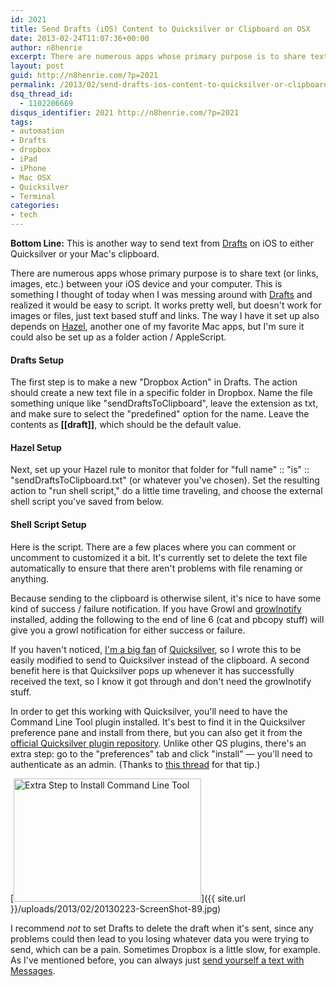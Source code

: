 ```yaml
---
id: 2021
title: Send Drafts (iOS) Content to Quicksilver or Clipboard on OSX
date: 2013-02-24T11:07:36+00:00
author: n8henrie
excerpt: There are numerous apps whose primary purpose is to share text (or links, images, etc.) between your iOS device and your computer. This is something I thought of today when I was messing around with Drafts and realized it would be easy to script.
layout: post
guid: http://n8henrie.com/?p=2021
permalink: /2013/02/send-drafts-ios-content-to-quicksilver-or-clipboard-on-osx/
dsq_thread_id:
  - 1102206669
disqus_identifier: 2021 http://n8henrie.com/?p=2021
tags:
- automation
- Drafts
- dropbox
- iPad
- iPhone
- Mac OSX
- Quicksilver
- Terminal
categories:
- tech
---
```

**Bottom Line:** This is another way to send text from <a href="https://itunes.apple.com/us/app/drafts/id502385074?mt=8&at=10l5H6" title="Drafts Website" target="_blank">Drafts</a> on iOS to either Quicksilver or your Mac's clipboard.

<!--more-->

There are numerous apps whose primary purpose is to share text (or links, images, etc.) between your iOS device and your computer. This is something I thought of today when I was messing around with <a target="_blank" href="https://itunes.apple.com/us/app/drafts/id502385074?mt=8&at=10l5H6">Drafts</a> and realized it would be easy to script. It works pretty well, but doesn't work for images or files, just text based stuff and links. The way I have it set up also depends on <a target="_blank" href="http://www.noodlesoft.com/hazel.php">Hazel</a>, another one of my favorite Mac apps, but I'm sure it could also be set up as a folder action / AppleScript.

#### Drafts Setup

The first step is to make a new "Dropbox Action" in Drafts. The action should create a new text file in a specific folder in Dropbox. Name the file something unique like "sendDraftsToClipboard", leave the extension as txt, and make sure to select the "predefined" option for the name. Leave the contents as **[[draft]]**, which should be the default value.

#### Hazel Setup

Next, set up your Hazel rule to monitor that folder for "full name" :: "is" :: "sendDraftsToClipboard.txt" (or whatever you've chosen). Set the resulting action to "run shell script," do a little time traveling, and choose the external shell script you've saved from below.

#### Shell Script Setup

Here is the script. There are a few places where you can comment or uncomment to customized it a bit. It's currently set to delete the text file automatically to ensure that there aren't problems with file renaming or anything.

<script src="http://pastebin.com/embed_js.php?i=0LGJR0q3"></script>

Because sending to the clipboard is otherwise silent, it's nice to have some kind of success / failure notification. If you have Growl and <a target="_blank" href="http://growl.info/extras.php#growlnotify">growlnotify</a> installed, adding the following to the end of line 6 (cat and pbcopy stuff) will give you a growl notification for either success or failure.

If you haven't noticed, [I'm a big fan](http://n8henrie.com/tag/quicksilver/) of <a target="_blank" href="http://qsapp.com/">Quicksilver</a>, so I wrote this to be easily modified to send to Quicksilver instead of the clipboard. A second benefit here is that Quicksilver pops up whenever it has successfully received the text, so I know it got through and don't need the growlnotify stuff.

In order to get this working with Quicksilver, you'll need to have the Command Line Tool plugin installed. It's best to find it in the Quicksilver preference pane and install from there, but you can also get it from the <a target="_blank" href="http://qsapp.com/plugins.php">official Quicksilver plugin repository</a>. Unlike other QS plugins, there's an extra step: go to the "preferences" tab and click "install" — you'll need to authenticate as an admin. (Thanks to <a target="_blank" href="https://groups.google.com/forum/?fromgroups=#!topic/blacktree-quicksilver/PJRC0o9ktMM">this thread</a> for that tip.)

[<img src="{{ site.url }}/uploads/2013/02/20130223-ScreenShot-89-300x197.jpg" alt="Extra Step to Install Command Line Tool" width="300" height="197" class="aligncenter size-medium wp-image-2020" srcset="{{ site.url }}/uploads/2013/02/20130223-ScreenShot-89-300x197.jpg 300w, http://n8henrie.com/uploads/2013/02/20130223-ScreenShot-89.jpg 547w" sizes="(max-width: 300px) 100vw, 300px" />]({{ site.url }}/uploads/2013/02/20130223-ScreenShot-89.jpg)

I recommend _not_ to set Drafts to delete the draft when it's sent, since any problems could then lead to you losing whatever data you were trying to send, which can be a pain. Sometimes Dropbox is a little slow, for example. As I've mentioned before, you can always just [send yourself a text with Messages](http://n8henrie.com/2013/02/quickly-import-pythonista-scripts-via-textexpander-or-bookmarklet/).
